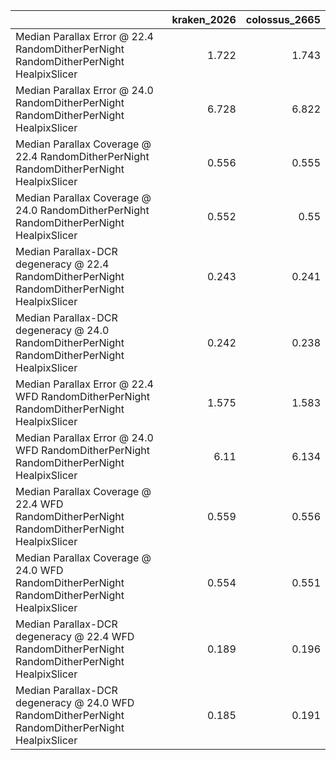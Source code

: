 |                                                                                                   |   kraken_2026 |   colossus_2665 |
|:--------------------------------------------------------------------------------------------------|--------------:|----------------:|
| Median Parallax Error @ 22.4  RandomDitherPerNight RandomDitherPerNight HealpixSlicer             |         1.722 |           1.743 |
| Median Parallax Error @ 24.0  RandomDitherPerNight RandomDitherPerNight HealpixSlicer             |         6.728 |           6.822 |
| Median Parallax Coverage @ 22.4  RandomDitherPerNight RandomDitherPerNight HealpixSlicer          |         0.556 |           0.555 |
| Median Parallax Coverage @ 24.0  RandomDitherPerNight RandomDitherPerNight HealpixSlicer          |         0.552 |           0.55  |
| Median Parallax-DCR degeneracy @ 22.4  RandomDitherPerNight RandomDitherPerNight HealpixSlicer    |         0.243 |           0.241 |
| Median Parallax-DCR degeneracy @ 24.0  RandomDitherPerNight RandomDitherPerNight HealpixSlicer    |         0.242 |           0.238 |
| Median Parallax Error @ 22.4 WFD RandomDitherPerNight RandomDitherPerNight HealpixSlicer          |         1.575 |           1.583 |
| Median Parallax Error @ 24.0 WFD RandomDitherPerNight RandomDitherPerNight HealpixSlicer          |         6.11  |           6.134 |
| Median Parallax Coverage @ 22.4 WFD RandomDitherPerNight RandomDitherPerNight HealpixSlicer       |         0.559 |           0.556 |
| Median Parallax Coverage @ 24.0 WFD RandomDitherPerNight RandomDitherPerNight HealpixSlicer       |         0.554 |           0.551 |
| Median Parallax-DCR degeneracy @ 22.4 WFD RandomDitherPerNight RandomDitherPerNight HealpixSlicer |         0.189 |           0.196 |
| Median Parallax-DCR degeneracy @ 24.0 WFD RandomDitherPerNight RandomDitherPerNight HealpixSlicer |         0.185 |           0.191 |
